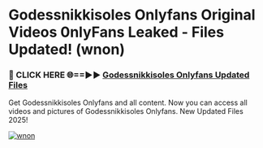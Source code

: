 # Godessnikkisoles Onlyfans Original Videos 0nlyFans Leaked - Files Updated! (wnon)

<h3>🔴 CLICK HERE 🌐==►► <a href="https://tinyurl.com/2m67pmp6" rel="nofollow">Godessnikkisoles Onlyfans Updated Files</a></h3>

Get Godessnikkisoles Onlyfans and all content. Now you can access all videos and pictures of Godessnikkisoles Onlyfans. New Updated Files 2025!

[![wnon](https://i.imgur.com/H4QAA4z.gif)](https://tinyurl.com/2m67pmp6)
